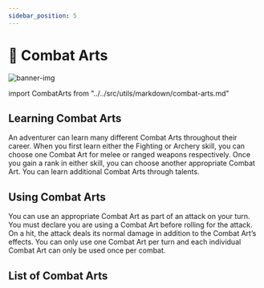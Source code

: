 ```yaml
---
sidebar_position: 5
---
```


# 🔶 Combat Arts

![banner-img](/img/banner/combat-arts-banner.png)

import CombatArts from "../../src/utils/markdown/combat-arts.md"

## Learning Combat Arts

An adventurer can learn many different Combat Arts throughout their career. When you first learn either the Fighting or Archery skill, you can choose one Combat Art for melee or ranged weapons respectively. Once you gain a rank in either skill, you can choose another appropriate Combat Art. You can learn additional Combat Arts through talents.

## Using Combat Arts

You can use an appropriate Combat Art as part of an attack on your turn. You must declare you are using a Combat Art before rolling for the attack. On a hit, the attack deals its normal damage in addition to the Combat Art’s effects. You can only use one Combat Art per turn and each individual Combat Art can only be used once per combat.

## List of Combat Arts

<CombatArts />
